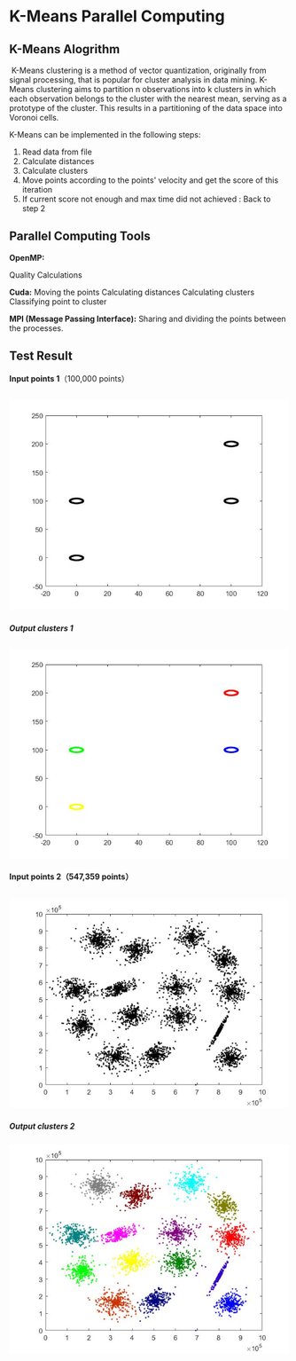 # K-Means Parallel Computing

## K-Means Alogrithm
​    K-Means clustering is a method of vector quantization, originally from signal processing, that is popular for cluster analysis in data mining. K-Means clustering aims to partition n observations into k clusters in which each observation belongs to the cluster with the nearest mean, serving as a prototype of the cluster. This results in a partitioning of the data space into Voronoi cells.



K-Means can be implemented in the following steps:

1. Read data from file
2. Calculate distances 
3. Calculate clusters
4. Move points according to the points' velocity and get the score of this iteration
5. If current score not enough and max time did not achieved : Back to step 2

## Parallel Computing Tools
**OpenMP:** 

Quality Calculations

**Cuda:**
Moving the points Calculating distances Calculating clusters Classifying point to cluster

**MPI (Message Passing Interface):**
Sharing and dividing the points between the processes.

## Test Result
**Input points 1**（100,000 points）

## ![input](https://github.com/NonoHh/MyKMeans/blob/master/test%20result/input.jpg)

##### **Output clusters 1**

## ![result](https://github.com/NonoHh/MyKMeans/blob/master/test%20result/result.jpg)

**Input points 2（547,359 points）**

## ![input2](https://github.com/NonoHh/MyKMeans/blob/master/test%20result/input2.jpg)

##### **Output clusters 2**

###### ![result2](https://github.com/NonoHh/MyKMeans/blob/master/test%20result/result2.jpg)
